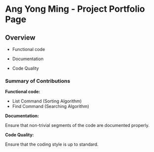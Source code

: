 # Ang Yong Ming - Project Portfolio Page

## Overview
- Functional code

- Documentation

- Code Quality

### Summary of Contributions
**Functional code:**
- List Command (Sorting Algorithm)
- Find Command (Searching Algorithm)

**Documentation:**

Ensure that non-trivial segments of the code are documented properly.

**Code Quality:**

Ensure that the coding style is up to standard.
